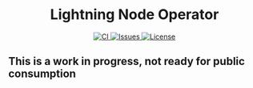 <h1 align="center">
  Lightning Node Operator
</h1>
<p align="center">
  <a href="https://github.com/andreashuber69/lightning-node-operator/actions/workflows/ci.yml">
    <img src="https://github.com/andreashuber69/lightning-node-operator/actions/workflows/ci.yml/badge.svg" alt="CI">
  </a>
  <a href="https://github.com/andreashuber69/lightning-node-operator/issues">
    <img src="https://img.shields.io/github/issues-raw/andreashuber69/lightning-node-operator.svg" alt="Issues">
  </a>
  <a href="https://github.com/andreashuber69/lightning-node-operator/blob/develop/LICENSE">
    <img src="https://img.shields.io/github/license/andreashuber69/lightning-node-operator.svg" alt="License">
  </a>
</p>

## This is a work in progress, not ready for public consumption ##
